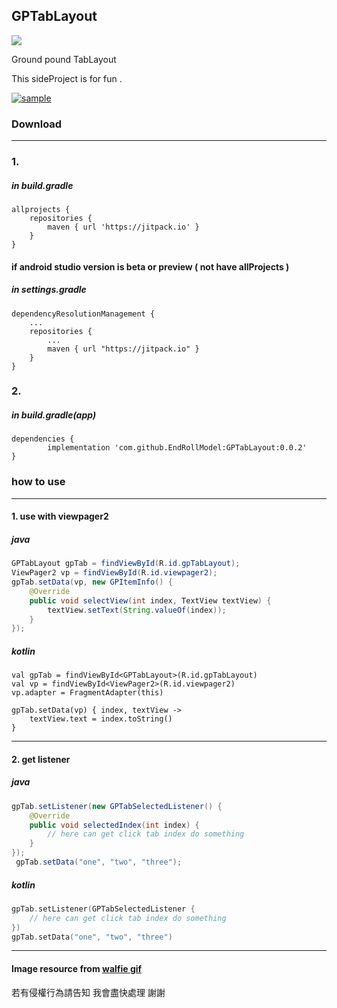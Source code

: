 ## GPTabLayout

[![](https://jitpack.io/v/EndRollModel/GPTabLayout.svg)](https://jitpack.io/#EndRollModel/GPTabLayout)

Ground pound TabLayout

This sideProject is for fun .

[![sample]()](https://user-images.githubusercontent.com/51425629/127620578-b18fe837-2541-4bf5-8d7b-4f36f10d3301.mp4)


### Download

----
### 1. 

##### in build.gradle
```
allprojects {
	repositories {
		maven { url 'https://jitpack.io' }
	}
}
```
#### if android studio version is beta or preview ( not have allProjects )

##### in settings.gradle
```
dependencyResolutionManagement {
    ...
    repositories {
        ...
        maven { url "https://jitpack.io" }
    }
}
```
### 2.

#####  in build.gradle(app)

```
dependencies {
        implementation 'com.github.EndRollModel:GPTabLayout:0.0.2'
}
```

### how to use

---

#### 1. use with viewpager2
##### java
```java
GPTabLayout gpTab = findViewById(R.id.gpTabLayout);
ViewPager2 vp = findViewById(R.id.viewpager2);
gpTab.setData(vp, new GPItemInfo() {
    @Override
    public void selectView(int index, TextView textView) {
        textView.setText(String.valueOf(index));
    }
});
```
##### kotlin
```kotlin‍‍‍‍‍‍
val gpTab = findViewById<GPTabLayout>(R.id.gpTabLayout)
val vp = findViewById<ViewPager2>(R.id.viewpager2)
vp.adapter = FragmentAdapter(this)

gpTab.setData(vp) { index, textView ->
    textView.text = index.toString()
}
```
------
#### 2. get listener 

##### java
```java
gpTab.setListener(new GPTabSelectedListener() {
    @Override
    public void selectedIndex(int index) {
        // here can get click tab index do something
    }
});
 gpTab.setData("one", "two", "three");
```
##### kotlin
```kotlin
gpTab.setListener(GPTabSelectedListener {
    // here can get click tab index do something
})
gpTab.setData("one", "two", "three")
```

-------------

#### Image resource from [walfie gif](https://walfiegif.wordpress.com/)

若有侵權行為請告知 我會盡快處理 謝謝
